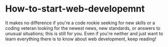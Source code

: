 # How-to-start-web-developemnt
It makes no difference if you're a code rookie seeking for new skills or a coding veteran looking for the newest news, new standards, or answers to unusual situations; this is still for you. Even if you're neither and just want to learn everything there is to know about web development, keep reading!
